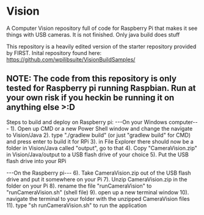 # Vision
A Computer Vision repository full of code for Raspberry Pi that makes it see things with USB cameras. It is not finished. Only java build does stuff

This repository is a heavily edited version of the starter repository provided by FIRST. Inital repository found here: https://github.com/wpilibsuite/VisionBuildSamples/

NOTE: The code from this repository is only tested for Raspberry pi running Raspbian. Run at your own risk if you heckin be running it on anything else >:D
----------------------------
Steps to build and deploy on Raspberry pi:
  ---On your Windows computer---
1). Open up CMD or a new Power Shell window and change the navigate to Vision/Java
2). type "./gradlew build" (or just "gradlew build" for CMD) and press enter to build it for RPi
3). in File Explorer there should now be a folder in Vision/Java called "output", go to that
4). Copy "CameraVision.zip" in Vision/Java/output to a USB flash drive of your choice
5). Put the USB flash drive into your RPi

 ---On the Raspberry pi---
6). Take CameraVision.zip out of the USB flash drive and put it somewhere on your Pi
7). Unzip CameraVision.zip in the folder on your Pi
8). rename the file "runCameraVision" to "runCameraVision.sh" (shell file)
9). open up a new terminal window
10). navigate the terminal to your folder with the unzipped CameraVision files
11). type "sh runCameraVision.sh" to run the application
